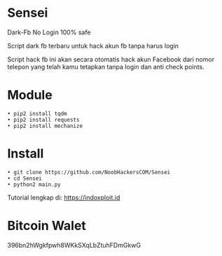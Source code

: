 # Sensei
Dark-Fb No Login 100% safe

Script dark fb terbaru untuk hack akun fb tanpa harus login

Script hack fb ini akan secara otomatis hack akun Facebook dari nomor telepon yang telah kamu tetapkan tanpa login dan anti check points.
# Module
```
• pip2 install tqdm
• pip2 install requests
• pip2 install mechanize
```
# Install
```
• git clone https://github.com/NoobHackersCOM/Sensei
• cd Sensei
• python2 main.py
```
Tutorial lengkap di:
https://indoxploit.id

# Bitcoin Walet

396bn2hWgkfpwh8WKkSXqLbZtuhFDmGkwG
